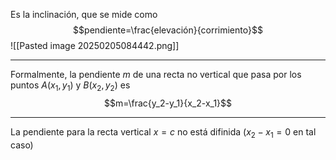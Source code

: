 Es la inclinación, que se mide como $$pendiente=\frac{elevación}{corrimiento}$$
![[Pasted image 20250205084442.png]]
***
Formalmente, la pendiente $m$ de una recta no vertical que pasa por los puntos $A(x_1,y_1)$ y $B(x_2,y_2)$ es $$m=\frac{y_2-y_1}{x_2-x_1}$$
***
La pendiente para la recta vertical $x=c$ no está difinida ($x_2-x_1=0$ en tal caso)
